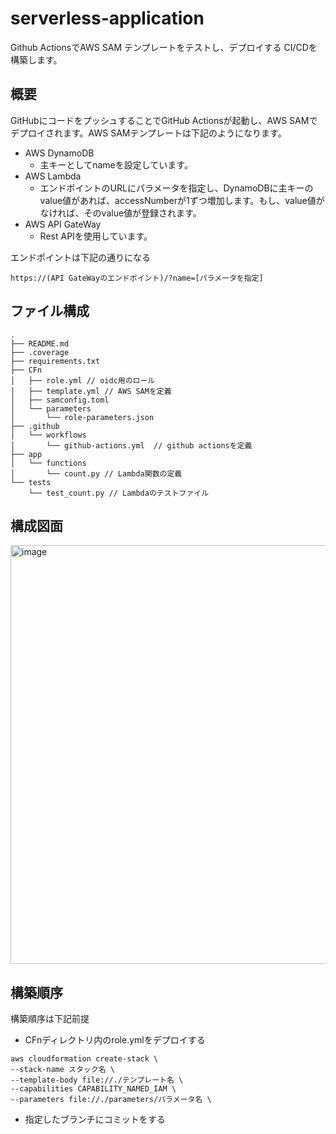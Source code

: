 # serverless-application
Github ActionsでAWS SAM テンプレートをテストし、デプロイする CI/CDを構築します。

## 概要
GitHubにコードをプッシュすることでGitHub Actionsが起動し、AWS SAMでデプロイされます。AWS SAMテンプレートは下記のようになります。
- AWS DynamoDB
  - 主キーとしてnameを設定しています。
- AWS Lambda
  - エンドポイントのURLにパラメータを指定し、DynamoDBに主キーのvalue値があれば、accessNumberが1ずつ増加します。もし、value値がなければ、そのvalue値が登録されます。
- AWS API GateWay
  - Rest APIを使用しています。

エンドポイントは下記の通りになる
```[text]
https://(API GateWayのエンドポイント)/?name=[パラメータを指定]
```


## ファイル構成
```
.
├── README.md
├── .coverage
├── requirements.txt
├── CFn
│   ├── role.yml // oidc用のロール
│   ├── template.yml // AWS SAMを定義
│   ├── samconfig.toml 
│   └── parameters
│       └── role-parameters.json
├── .github
│   └── workflows
│       └── github-actions.yml  // github actionsを定義
├── app
│   └── functions
│       └── count.py // Lambda関数の定義
└── tests 
    └── test_count.py // Lambdaのテストファイル
```

## 構成図面
<img width="670" alt="image" src="https://github.com/kimsarai/serverless-application/assets/144189297/99f06f53-b803-4e42-b20f-e82d3483367d">

## 構築順序
構築順序は下記前提

- CFnディレクトリ内のrole.ymlをデプロイする
```
aws cloudformation create-stack \
--stack-name スタック名 \
--template-body file://./テンプレート名 \
--capabilities CAPABILITY_NAMED_IAM \
--parameters file://./parameters/パラメータ名 \
```
- 指定したブランチにコミットをする

